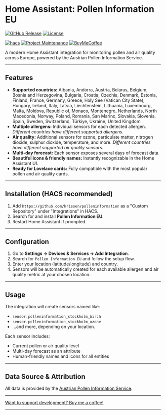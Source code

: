 # Home Assistant: Pollen Information EU

[![GitHub Release][releases-shield]][releases]
[![License][license-shield]](LICENSE)

[![hacs][hacsbadge]][hacs]
[![Project Maintenance][maintenance-shield]][user_profile]
[![BuyMeCoffee][buymecoffeebadge]][buymecoffee]

A modern Home Assistant integration for monitoring pollen and air quality across Europe, powered by the Austrian Pollen Information Service.

---

## Features

- **Supported countries:**  Albania, Andorra, Austria, Belarus, Belgium, Bosnia and Herzegovina, Bulgaria, Croatia, Czechia, Denmark, Estonia, Finland, France, Germany, Greece, Holy See (Vatican City State), Hungary, Ireland, Italy, Latvia, Liechtenstein, Lithuania, Luxembourg, Malta, Moldova, Republic of, Monaco, Montenegro, Netherlands, North Macedonia, Norway, Poland, Romania, San Marino, Slovakia, Slovenia, Spain, Sweden, Switzerland, Türkiye, Ukraine, United Kingdom
- **Multiple allergens:** Individual sensors for each detected allergen. *Different countries have different supported allergens.*
- **Air quality:** Additional sensors for ozone, particulate matter, nitrogen dioxide, sulphur dioxide, temperature, and more. *Different countries have different supported air quality sensors.*
- **Multi-day forecast:** Each sensor exposes several days of forecast data.
- **Beautiful icons & friendly names:** Instantly recognizable in the Home Assistant UI.
- **Ready for Lovelace cards:** Fully compatible with the most popular pollen and air quality cards.

---

## Installation (HACS recommended)

1. Add `https://github.com/krissen/polleninformation` as a "Custom Repository" under "Integrations" in HACS.
2. Search for and install **Pollen Information EU**.
3. Restart Home Assistant if prompted.

---

## Configuration

1. Go to **Settings → Devices & Services → Add Integration**.
2. Search for `Pollen Information EU` and follow the setup flow.
3. Enter your location (latitude/longitude) and country.
4. Sensors will be automatically created for each available allergen and air quality metric at your chosen location.

---

## Usage

The integration will create sensors named like:

- `sensor.polleninformation_stockholm_birch`
- `sensor.polleninformation_stockholm_ozone`
- ...and more, depending on your location.

Each sensor includes:

- Current pollen or air quality level
- Multi-day forecast as an attribute
- Human-friendly names and icons for all entities

---

## Data Source & Attribution

All data is provided by the [Austrian Pollen Information Service](https://www.polleninformation.at/).

---

[Want to support development? Buy me a coffee!](https://coff.ee/krissen)

---

[hacs]: https://hacs.xyz
[hacsbadge]: https://img.shields.io/badge/HACS-Custom-orange.svg?style=for-the-badge
[license-shield]: https://img.shields.io/github/license/krissen/polleninformation.svg?style=for-the-badge
[maintenance-shield]: https://img.shields.io/badge/maintainer-%40krissen-blue.svg?style=for-the-badge
[releases-shield]: https://img.shields.io/github/release/krissen/polleninformation.svg?style=for-the-badge
[releases]: https://github.com/krissen/polleninformation/releases
[user_profile]: https://github.com/krissen
[buymecoffee]: https://coff.ee/krissen
[buymecoffeebadge]: https://img.shields.io/badge/buy%20me%20a%20coffee-donate-yellow.svg?style=for-the-badge

